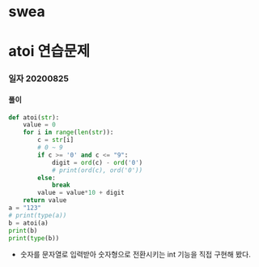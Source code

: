 # swea

# atoi 연습문제

### 일자 20200825

#### 풀이

```python
def atoi(str):
    value = 0
    for i in range(len(str)):
        c = str[i]
        # 0 ~ 9
        if c >= '0' and c <= "9":
            digit = ord(c) - ord('0')
            # print(ord(c), ord('0'))
        else:
            break
        value = value*10 + digit
    return value
a = "123"
# print(type(a))
b = atoi(a)
print(b)
print(type(b))
```

- 숫자를 문자열로 입력받아 숫자형으로 전환시키는 int 기능을 직접 구현해 봤다.